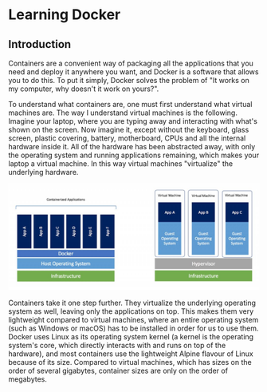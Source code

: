 # Learning Docker

## Introduction

Containers are a convenient way of packaging all the applications that you need and deploy it anywhere you want, and Docker is a software that allows you to do this. To put it simply, Docker solves the problem of "It works on my computer, why doesn't it work on yours?". 

To understand what containers are, one must first understand what virtual machines are. The way I understand virtual machines is the following. Imagine your laptop, where you are typing away and interacting with what's shown on the screen. Now imagine it, except without the keyboard, glass screen, plastic covering, battery, motherboard, CPUs and all the internal hardware inside it. All of the hardware has been abstracted away, with only the operating system and running applications remaining, which makes your laptop a virtual machine. In this way virtual machines "virtualize" the underlying hardware.

![Virtual Machines and Containers Comparison](images/vms_vs_containers.jpg)

Containers take it one step further. They virtualize the underlying operating system as well, leaving only the applications on top. This makes them very lightweight compared to virtual machines, where an entire operating system (such as Windows or macOS) has to be installed in order for us to use them. Docker uses Linux as its operating system kernel (a kernel is the operating system's core, which directly interacts with and runs on top of the hardware), and most containers use the lightweight Alpine flavour of Linux because of its size. Compared to virtual machines, which has sizes on the order of several gigabytes, container sizes are only on the order of megabytes.

## 